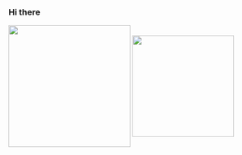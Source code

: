 ### Hi there

  <img height=240 align="center" src="https://github-readme-stats.vercel.app/api/top-langs?username=androjovi&layout=compact&langs_count=12&card_width=320" />
  <img height=200 align="center" src="https://github-readme-stats.vercel.app/api?username=androjovi&theme=radical" />